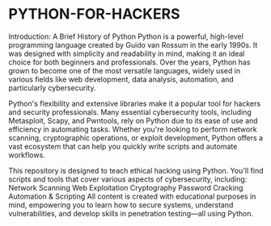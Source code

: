 # PYTHON-FOR-HACKERS
Introduction: A Brief History of Python
Python is a powerful, high-level programming language created by Guido van Rossum in the early 1990s. It was designed with simplicity and readability in mind, making it an ideal choice for both beginners and professionals. Over the years, Python has grown to become one of the most versatile languages, widely used in various fields like web development, data analysis, automation, and particularly cybersecurity.

Python's flexibility and extensive libraries make it a popular tool for hackers and security professionals. Many essential cybersecurity tools, including Metasploit, Scapy, and Pwntools, rely on Python due to its ease of use and efficiency in automating tasks. Whether you're looking to perform network scanning, cryptographic operations, or exploit development, Python offers a vast ecosystem that can help you quickly write scripts and automate workflows.



This repository is designed to teach ethical hacking using Python. You'll find scripts and tools that cover various aspects of cybersecurity, including:
Network Scanning
Web Exploitation
Cryptography
Password Cracking
Automation & Scripting
All content is created with educational purposes in mind, empowering you to learn how to secure systems, understand vulnerabilities, and develop skills in penetration testing—all using Python.
